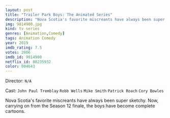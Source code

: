 ```yaml
---
layout: post
title: "Trailer Park Boys: The Animated Series"
description: "Nova Scotia's favorite miscreants have always been super sketchy. Now, carrying on from the Season 12 finale, the boys have become complete cartoons..."
img: 9814900.jpg
kind: tv series
genres: [Animation,Comedy]
tags: Animation Comedy 
year: 2019
imdb_rating: 7.5
votes: 2006
imdb_id: 9814900
netflix_id: 80235932
color: 004643
---
```

Director: `N/A`  

Cast: `John Paul Tremblay` `Robb Wells` `Mike Smith` `Patrick Roach` `Cory Bowles` 

Nova Scotia's favorite miscreants have always been super sketchy. Now, carrying on from the Season 12 finale, the boys have become complete cartoons.